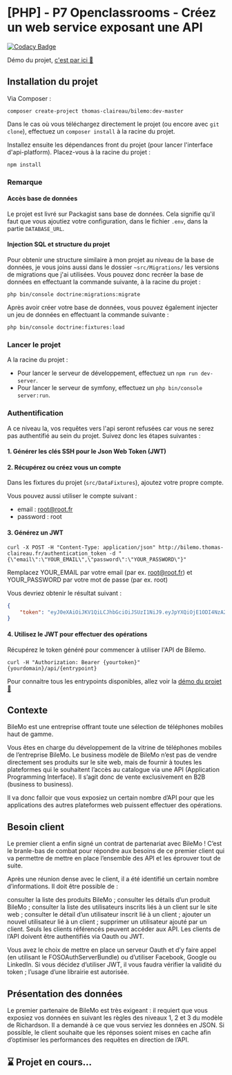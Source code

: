 # [PHP] - P7 Openclassrooms - Créez un web service exposant une API

[![Codacy Badge](https://api.codacy.com/project/badge/Grade/a04d6e15461c4d67a4a9b8ebc9b79610)](https://www.codacy.com/manual/thomas-claireau/PHP-P7-Openclassrooms?utm_source=github.com&utm_medium=referral&utm_content=thomas-claireau/PHP-P7-Openclassrooms&utm_campaign=Badge_Grade)

Démo du projet, [c'est par ici 👋](http://bilemo.thomas-claireau.fr)

## Installation du projet

Via Composer :

```text
composer create-project thomas-claireau/bilemo:dev-master
```

Dans le cas où vous téléchargez directement le projet (ou encore avec `git clone`), effectuez un `composer install` à la racine du projet.

Installez ensuite les dépendances front du projet (pour lancer l'interface d'api-platform). Placez-vous à la racine du projet :

```text
npm install
```

### Remarque

#### Accès base de données

Le projet est livré sur Packagist sans base de données. Cela signifie qu'il faut que vous ajoutiez votre configuration, dans le fichier `.env`, dans la partie `DATABASE_URL`.

#### Injection SQL et structure du projet

Pour obtenir une structure similaire à mon projet au niveau de la base de données, je vous joins aussi dans le dossier `~src/Migrations/` les versions de migrations que j'ai utilisées. Vous pouvez donc recréer la base de données en effectuant la commande suivante, à la racine du projet :

```text
php bin/console doctrine:migrations:migrate
```

Après avoir créer votre base de données, vous pouvez également injecter un jeu de données en effectuant la commande suivante :

```text
php bin/console doctrine:fixtures:load
```

### Lancer le projet

A la racine du projet :

-   Pour lancer le serveur de développement, effectuez un `npm run dev-server`.
-   Pour lancer le serveur de symfony, effectuez un `php bin/console server:run`.

### Authentification

A ce niveau la, vos requêtes vers l'api seront refusées car vous ne serez pas authentifié au sein du projet. Suivez donc les étapes suivantes :

#### 1. Générer les clés SSH pour le Json Web Token (JWT)

#### 2. Récupérez ou créez vous un compte

Dans les fixtures du projet (`src/DataFixtures`), ajoutez votre propre compte.

Vous pouvez aussi utiliser le compte suivant :

-   email : root@root.fr
-   password : root

#### 3. Générez un JWT

```text
curl -X POST -H "Content-Type: application/json" http://bilemo.thomas-claireau.fr/authentication_token -d "{\"email\":\"YOUR_EMAIL\",\"password\":\"YOUR_PASSWORD\"}"
```

Remplacez YOUR_EMAIL par votre email (par ex. root@root.fr) et YOUR_PASSWORD par votre mot de passe (par ex. root)

Vous devriez obtenir le résultat suivant :

```json
{
	"token": "eyJ0eXAiOiJKV1QiLCJhbGciOiJSUzI1NiJ9.eyJpYXQiOjE1ODI4NzA2NzEsImV4cCI6MTU4Mjg3NDI3MSwicm9sZXMiOlsiUk9MRV9BRE1JTiJdLCJlbWFpbCI6InJvb3RAcm9vdC5mciJ9.J4lnq2gxrrKY5MB39AGvVYlM7ezYvTcgI-ITBdjxXNAu-5ePTqYdW6-SaJLyZCXdDeUXFi0An89oPVHIRgzdifLyav5CLxUnkX_aDQcxD4Gnh3pLJnOeRb7zBGN7XR8ZUG1raG6S84ZrIzdANCkz-xq24Z1F-ahPd30SxmgV0GNFh5bH7pzfgaJflhpi0KMWdL1dUJgK788UGJvVW7FYNcm9SsR3h3-wCd33bcJ1h60f4QQ-xxEMCZihfEhIvMmotcA1r"
}
```

#### 4. Utilisez le JWT pour effectuer des opérations

Récupérez le token généré pour commencer à utiliser l'API de Bilemo.

```text
curl -H "Authorization: Bearer {yourtoken}" {yourdomain}/api/{entrypoint}
```

Pour connaitre tous les entrypoints disponibles, allez voir la [démo du projet 👋](http://bilemo.thomas-claireau.fr)

## Contexte

BileMo est une entreprise offrant toute une sélection de téléphones mobiles haut de gamme.

Vous êtes en charge du développement de la vitrine de téléphones mobiles de l’entreprise BileMo. Le business modèle de BileMo n’est pas de vendre directement ses produits sur le site web, mais de fournir à toutes les plateformes qui le souhaitent l’accès au catalogue via une API (Application Programming Interface). Il s’agit donc de vente exclusivement en B2B (business to business).

Il va donc falloir que vous exposiez un certain nombre d’API pour que les applications des autres plateformes web puissent effectuer des opérations.

## Besoin client

Le premier client a enfin signé un contrat de partenariat avec BileMo ! C’est le branle-bas de combat pour répondre aux besoins de ce premier client qui va permettre de mettre en place l’ensemble des API et les éprouver tout de suite.

Après une réunion dense avec le client, il a été identifié un certain nombre d’informations. Il doit être possible de :

consulter la liste des produits BileMo ;
consulter les détails d’un produit BileMo ;
consulter la liste des utilisateurs inscrits liés à un client sur le site web ;
consulter le détail d’un utilisateur inscrit lié à un client ;
ajouter un nouvel utilisateur lié à un client ;
supprimer un utilisateur ajouté par un client.
Seuls les clients référencés peuvent accéder aux API. Les clients de l’API doivent être authentifiés via Oauth ou JWT.

Vous avez le choix de mettre en place un serveur Oauth et d’y faire appel (en utilisant le FOSOAuthServerBundle) ou d’utiliser Facebook, Google ou LinkedIn. Si vous décidez d’utiliser JWT, il vous faudra vérifier la validité du token ; l’usage d’une librairie est autorisée.

## Présentation des données

Le premier partenaire de BileMo est très exigeant : il requiert que vous exposiez vos données en suivant les règles des niveaux 1, 2 et 3 du modèle de Richardson. Il a demandé à ce que vous serviez les données en JSON. Si possible, le client souhaite que les réponses soient mises en cache afin d’optimiser les performances des requêtes en direction de l’API.

## ⌛ Projet en cours...

